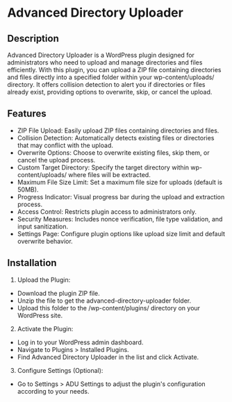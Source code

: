 # Advanced Directory Uploader

## Description
Advanced Directory Uploader is a WordPress plugin designed for administrators who need to upload and manage directories and files efficiently. 
With this plugin, you can upload a ZIP file containing directories and files directly into a specified folder within your wp-content/uploads/ directory. 
It offers collision detection to alert you if directories or files already exist, providing options to overwrite, skip, or cancel the upload.

## Features
* ZIP File Upload: Easily upload ZIP files containing directories and files.
* Collision Detection: Automatically detects existing files or directories that may conflict with the upload.
* Overwrite Options: Choose to overwrite existing files, skip them, or cancel the upload process.
* Custom Target Directory: Specify the target directory within wp-content/uploads/ where files will be extracted.
* Maximum File Size Limit: Set a maximum file size for uploads (default is 50MB).
* Progress Indicator: Visual progress bar during the upload and extraction process.
* Access Control: Restricts plugin access to administrators only.
* Security Measures: Includes nonce verification, file type validation, and input sanitization.
* Settings Page: Configure plugin options like upload size limit and default overwrite behavior.

## Installation
1. Upload the Plugin:
  * Download the plugin ZIP file.
  * Unzip the file to get the advanced-directory-uploader folder.
  * Upload this folder to the /wp-content/plugins/ directory on your WordPress site.
2. Activate the Plugin:
  * Log in to your WordPress admin dashboard.
  * Navigate to Plugins > Installed Plugins.
  * Find Advanced Directory Uploader in the list and click Activate.
3. Configure Settings (Optional):
  * Go to Settings > ADU Settings to adjust the plugin's configuration according to your needs.
